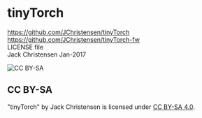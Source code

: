 # tinyTorch #
https://github.com/JChristensen/tinyTorch  
https://github.com/JChristensen/tinyTorch-fw  
LICENSE file  
Jack Christensen Jan-2017  

![CC BY-SA](https://mirrors.creativecommons.org/presskit/buttons/88x31/png/by-sa.png)
## CC BY-SA ##
"tinyTorch" by Jack Christensen is licensed under [CC BY-SA 4.0](https://creativecommons.org/licenses/by-sa/4.0/).